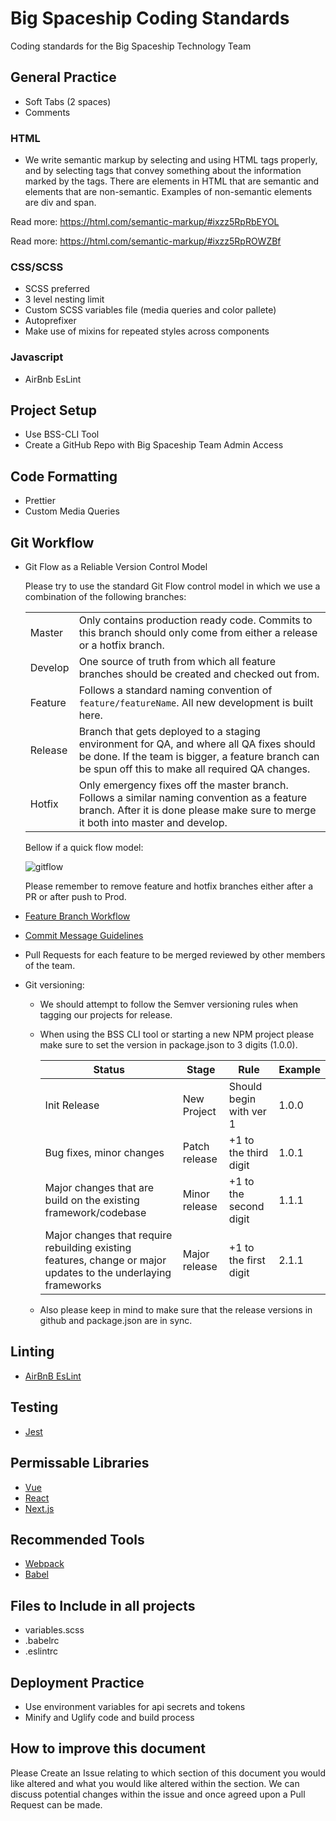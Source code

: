 # Big Spaceship Coding Standards

Coding standards for the Big Spaceship Technology Team

## General Practice

- Soft Tabs (2 spaces)
- Comments

### HTML

- We write semantic markup by selecting and using HTML tags properly, and by selecting tags that convey something about the information marked by the tags. There are elements in HTML that are semantic and elements that are non-semantic. Examples of non-semantic elements are div and span.

Read more: https://html.com/semantic-markup/#ixzz5RpRbEYOL


Read more: https://html.com/semantic-markup/#ixzz5RpROWZBf

### CSS/SCSS

- SCSS preferred
- 3 level nesting limit
- Custom SCSS variables file (media queries and color pallete)
- Autoprefixer
- Make use of mixins for repeated styles across components

### Javascript

- AirBnb EsLint

## Project Setup

- Use BSS-CLI Tool
- Create a GitHub Repo with Big Spaceship Team Admin Access

## Code Formatting

- Prettier
- Custom Media Queries

## Git Workflow

- Git Flow as a Reliable Version Control Model

  Please try to use the standard Git Flow control model in which we use a combination of the following branches:

  |         |                                                                                                                                                                                                 |
  | ------- | ----------------------------------------------------------------------------------------------------------------------------------------------------------------------------------------------- |
  | Master  | Only contains production ready code. Commits to this branch should only come from either a release or a hotfix branch.                                                                          |
  | Develop | One source of truth from which all feature branches should be created and checked out from.                                                                                                     |
  | Feature | Follows a standard naming convention of `feature/featureName`. All new development is built here.                                                                                               |
  | Release | Branch that gets deployed to a staging environment for QA, and where all QA fixes should be done. If the team is bigger, a feature branch can be spun off this to make all required QA changes. |
  | Hotfix  | Only emergency fixes off the master branch. Follows a similar naming convention as a feature branch. After it is done please make sure to merge it both into master and develop.                |

  Bellow if a quick flow model:

  ![gitflow](https://user-images.githubusercontent.com/5499946/37505531-d1dd396c-28bb-11e8-921d-1124af180b3f.png)

  Please remember to remove feature and hotfix branches either after a PR or after push to Prod.

- [Feature Branch Workflow](https://www.atlassian.com/git/tutorials/comparing-workflows#feature-branch-workflow)
- [Commit Message Guidelines](https://gist.github.com/robertpainsi/b632364184e70900af4ab688decf6f53)
- Pull Requests for each feature to be merged reviewed by other members of the team.
- Git versioning:

  - We should attempt to follow the Semver versioning rules when tagging our projects for release.
  - When using the BSS CLI tool or starting a new NPM project please make sure to set the version in package.json to 3 digits (1.0.0).

    | Status                                                                                                         | Stage         | Rule                    | Example |
    | -------------------------------------------------------------------------------------------------------------- | ------------- | ----------------------- | ------- |
    | Init Release                                                                                                   | New Project   | Should begin with ver 1 | 1.0.0   |
    | Bug fixes, minor changes                                                                                       | Patch release | +1 to the third digit   | 1.0.1   |
    | Major changes that are build on the existing framework/codebase                                                | Minor release | +1 to the second digit  | 1.1.1   |
    | Major changes that require rebuilding existing features, change or major updates to the underlaying frameworks | Major release | +1 to the first digit   | 2.1.1   |

  - Also please keep in mind to make sure that the release versions in github and package.json are in sync.

## Linting

- [AirBnB EsLint](https://github.com/bigspaceship/javascript)

## Testing

- [Jest](https://facebook.github.io/jest/)

## Permissable Libraries

- [Vue](https://vuejs.org/)
- [React](https://reactjs.org/)
- [Next.js](https://github.com/zeit/next.js/)

## Recommended Tools

- [Webpack](https://webpack.js.org/)
- [Babel](https://babeljs.io/)

## Files to Include in all projects

- variables.scss
- .babelrc
- .eslintrc

## Deployment Practice

- Use environment variables for api secrets and tokens
- Minify and Uglify code and build process

## How to improve this document

Please Create an Issue relating to which section of this document you would like altered and what you would like altered within the section. We can discuss potential changes within the issue and once agreed upon a Pull Request can be made.
